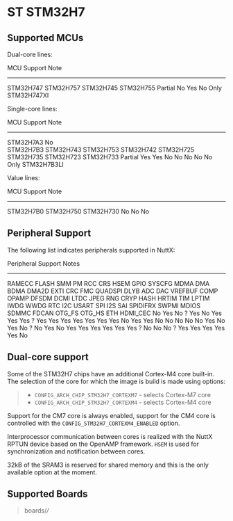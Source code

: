 ST STM32H7
==========

Supported MCUs
--------------

Dual-core lines:

  MCU                                       Support             Note
  ----------------------------------------- ------------------- ------------------
  STM32H747 STM32H757 STM32H745 STM32H755   Partial No Yes No   Only STM32H747XI

Single-core lines:

  MCU                                                                               Support                          Note
  --------------------------------------------------------------------------------- -------------------------------- ------------------
  STM32H7A3                                                                         No                               
  STM32H7B3 STM32H743 STM32H753 STM32H742 STM32H725 STM32H735 STM32H723 STM32H733   Partial Yes Yes No No No No No   Only STM32H7B3LI

Value lines:

  MCU                             Support    Note
  ------------------------------- ---------- ------
  STM32H7B0 STM32H750 STM32H730   No No No   

Peripheral Support
------------------

The following list indicates peripherals supported in NuttX:

  Peripheral                                                                                                                                                                                                                                                                    Support                                                                                                                                                                        Notes
  ----------------------------------------------------------------------------------------------------------------------------------------------------------------------------------------------------------------------------------------------------------------------------- ------------------------------------------------------------------------------------------------------------------------------------------------------------------------------ -------
  RAMECC FLASH SMM PM RCC CRS HSEM GPIO SYSCFG MDMA DMA BDMA DMA2D EXTI CRC FMC QUADSPI DLYB ADC DAC VREFBUF COMP OPAMP DFSDM DCMI LTDC JPEG RNG CRYP HASH HRTIM TIM LPTIM IWDG WWDG RTC I2C USART SPI I2S SAI SPIDIFRX SWPMI MDIOS SDMMC FDCAN OTG\_FS OTG\_HS ETH HDMI\_CEC   No Yes No ? Yes No Yes Yes Yes ? Yes Yes Yes Yes Yes Yes Yes No Yes Yes No No No No No Yes No Yes No ? No Yes No Yes Yes Yes Yes Yes Yes ? No No No ? Yes Yes Yes Yes Yes No   

Dual-core support
-----------------

Some of the STM32H7 chips have an additional Cortex-M4 core built-in.
The selection of the core for which the image is build is made using
options:

> -   `CONFIG_ARCH_CHIP_STM32H7_CORTEXM7` - selects Cortex-M7 core
> -   `CONFIG_ARCH_CHIP_STM32H7_CORTEXM4` - selects Cortex-M4 core

Support for the CM7 core is always enabled, support for the CM4 core is
controlled with the `CONFIG_STM32H7_CORTEXM4_ENABLED` option.

Interprocessor communication between cores is realized with the NuttX
RPTUN device based on the OpenAMP framework. `HSEM` is used for
synchronization and notification between cores.

32kB of the SRAM3 is reserved for shared memory and this is the only
available option at the moment.

Supported Boards
----------------

> boards/*/*
